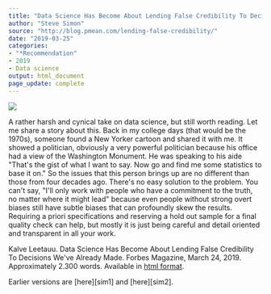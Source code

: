 ```yaml
---
title: "Data Science Has Become About Lending False Credibility To Decisions We've Already Made"
author: "Steve Simon"
source: "http://blog.pmean.com/lending-false-credibility/"
date: "2019-03-25"
categories:
- "*Recommendation"
- 2019
- Data science
output: html_document
page_update: complete
---
```


![](http://www.pmean.com/new-images/19/lending-false-credibility01.png)

<div class="notes">

A rather harsh and cynical take on data science, but still worth reading. Let me share a story about this. Back in my college days (that would be the 1970s), someone found a New Yorker cartoon and shared it with me. It showed a politician, obviously a very powerful politician because his office had a view of the Washington Monument. He was speaking to his aide "That's the gist of what I want to say. Now go and find me some statistics to base it on." So the issues that this person brings up are no different than those from four decades ago. There's no easy solution to the problem. You can't say, "I'll only work with people who have a commitment to the truth, no matter where it might lead" because even people without strong overt biases still have subtle biases that can profoundly skew the results. Requiring a priori specifications and reserving a hold out sample for a final quality check can help, but mostly it is just being careful and detail oriented and transparent in all your work.

Kalve Leetauu. Data Science Has Become About Lending False Credibility To Decisions We've Already Made. Forbes Magazine, March 24, 2019. Approximately 2.300 words. Available in [html format][lee1].

[lee1]: https://www.forbes.com/sites/kalevleetaru/2019/03/24/data-science-has-become-about-lending-false-credibility-to-decisions-weve-already-made/

</div>
Earlier versions are [here][sim1] and [here][sim2].
 
[sim1]: http://blog.pmean.com/lending-false-credibility/
[sim2]: http://new.pmean.com/lending-false-credibility/
 
